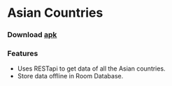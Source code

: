 # Asian Countries
### Download [apk](https://github.com/Coder481/Asian_Countries/releases/download/v1.0/app-debug.apk) 

### Features
* Uses RESTapi to get data of all the Asian countries.
* Store data offline in Room Database.
